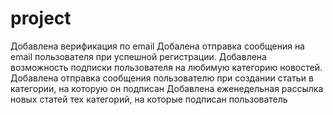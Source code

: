 # project
Добавлена верификация по email
Добалена отправка сообщения на email пользователя при успешной регистрации.
Добавлена возможность подписки пользователя на любимую категорию новостей.
Добавлена отправка сообщения пользователю при создании статьи в категории, на которую он подписан
Добавлена еженедельная рассылка новых статей тех категорий, на которые подписан пользователь
